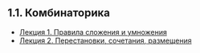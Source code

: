 ## 1.1.  Комбинаторика

* [Лекция 1.  Правила сложения и умножения](lection1.md)
* [Лекция 2.  Перестановки, сочетания, размещения](lection2.md)